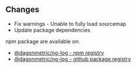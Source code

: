 ## Changes

* Fix warnings - Unable to fully load sourcemap
* Update package dependencies

npm package are available on:

* [@dagonmetric/ng-log - npm registry](https://www.npmjs.com/package/@dagonmetric/ng-log)
* [@dagonmetric/ng-log - github package registry](https://github.com/DagonMetric/ng-log/packages)
